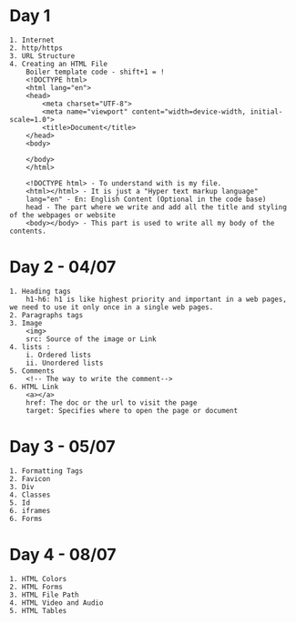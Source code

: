 # Day 1
    1. Internet
    2. http/https
    3. URL Structure
    4. Creating an HTML File
        Boiler template code - shift+1 = !
        <!DOCTYPE html>
        <html lang="en">
        <head>
            <meta charset="UTF-8">
            <meta name="viewport" content="width=device-width, initial-scale=1.0">
            <title>Document</title>
        </head>
        <body>
            
        </body>
        </html>

        <!DOCTYPE html> - To understand with is my file.
        <html></html> - It is just a "Hyper text markup language" 
        lang="en" - En: English Content (Optional in the code base)
        head - The part where we write and add all the title and styling of the webpages or website
        <body></body> - This part is used to write all my body of the contents.


# Day 2 - 04/07
    1. Heading tags 
        h1-h6: h1 is like highest priority and important in a web pages, we need to use it only once in a single web pages.
    2. Paragraphs tags
    3. Image
        <img>
        src: Source of the image or Link
    4. lists :
        i. Ordered lists
        ii. Unordered lists
    5. Comments
        <!-- The way to write the comment-->
    6. HTML Link
        <a></a>
        href: The doc or the url to visit the page
        target: Specifies where to open the page or document

# Day 3 - 05/07
    1. Formatting Tags
    2. Favicon
    3. Div
    4. Classes
    5. Id
    6. iframes
    6. Forms

# Day 4 - 08/07
    1. HTML Colors
    2. HTML Forms
    3. HTML File Path
    4. HTML Video and Audio
    5. HTML Tables